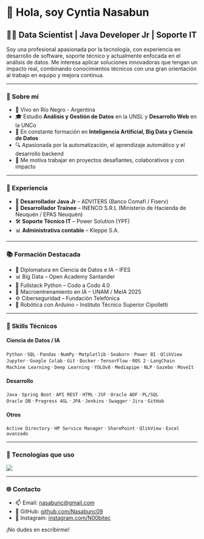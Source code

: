 # 👋 Hola, soy Cyntia Nasabun

## 👩‍💻 Data Scientist | Java Developer Jr | Soporte IT

Soy una profesional apasionada por la tecnología, con experiencia en desarrollo de software, soporte técnico y actualmente enfocada en el análisis de datos. Me interesa aplicar soluciones innovadoras que tengan un impacto real, combinando conocimientos técnicos con una gran orientación al trabajo en equipo y mejora continua.

---

### 🧠 Sobre mí

- 📍 Vivo en Río Negro - Argentina  
- 🎓 Estudio **Análisis y Gestión de Datos** en la UNSL y **Desarrollo Web** en la UNCo  
- 🤖 En constante formación en **Inteligencia Artificial, Big Data y Ciencia de Datos**  
- 🔍 Apasionada por la automatización, el aprendizaje automático y el desarrollo backend  
- 🤝 Me motiva trabajar en proyectos desafiantes, colaborativos y con impacto

---

### 💼 Experiencia

- 🔧 **Desarrollador Java Jr** – ADVITERS (Banco Comafi / Fiserv)  
- 🧾 **Desarrollador Trainee** – INENCO S.R.L (Ministerio de Hacienda de Neuquén / EPAS Neuquén)
- 🛠️ **Soporte Técnico IT** – Power Solution (YPF)  
- 📊 **Administrativa contable** – Kleppe S.A.

---

### 📚 Formación Destacada

- 🧠 Diplomatura en Ciencia de Datos e IA – IFES  
- 📊 Big Data – Open Academy Santander  
- 🐍 Fullstack Python – Codo a Codo 4.0  
- 🧠 Macroentrenamiento en IA – UNAM / MeIA 2025  
- ⚙️ Ciberseguridad – Fundación Telefónica  
- 🤖 Robótica con Arduino – Instituto Técnico Superior Cipolletti

---

### 🧰 Skills Técnicos

#### Ciencia de Datos / IA
`Python` · `SQL` · `Pandas` · `NumPy` · `Matplotlib` · `Seaborn` · `Power BI` · `QlikView`  
`Jupyter` · `Google Colab` · `Git` · `Docker` · `TensorFlow` · `ROS 2` · `LangChain`  
`Machine Learning` · `Deep Learning` · `YOLOv8` · `Mediapipe` · `NLP` · `Gazebo` · `MoveIt`

#### Desarrollo
`Java` · `Spring Boot` · `API REST` · `HTML` · `JSF` · `Oracle ADF` · `PL/SQL`  
`Oracle DB` · `Progress 4GL` · `JPA` · `Jenkins` · `Swagger` · `Jira` · `GitHub`

#### Otros
`Active Directory` · `HP Service Manager` · `SharePoint` · `QlikView` · `Excel avanzado`

---

### 🚀 Tecnologías que uso
<p align="left">
  <img src="https://skillicons.dev/icons?i=java,spring,python,sql,docker,git,jupyter,tensorflow,react,html,css,javascript" />
</p>

---

### 🌐 Contacto

- 📫 Email: [nasabunc@gmail.com](mailto:nasabunc@gmail.com)  
- 💼 GitHub: [github.com/Nasabunc09](https://github.com/Nasabunc09)  
- 🚀 Instagram: [instagram.com/N00bitec](https://www.instagram.com/N00bitec)


¡No dudes en escribirme!

